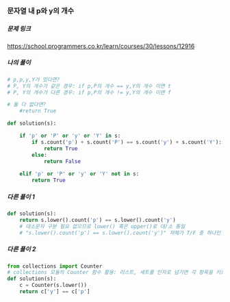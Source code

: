 ### 문자열 내 p와 y의 개수


##### 문제 링크

https://school.programmers.co.kr/learn/courses/30/lessons/12916



##### 나의 풀이

```py
# p,p,y,Y가 있다면? 
# P, Y의 개수가 같은 경우: if p,P의 개수 == y,Y의 개수 이면 t
# P, Y의 개수가 다른 경우: if p,P의 개수 != y,Y의 개수 이면 f

# 둘 다 없다면?
    #return True

def solution(s):

    if 'p' or 'P' or 'y' or 'Y' in s:
        if s.count('p') + s.count('P') == s.count('y') + s.count('Y'):
            return True
        else:
            return False
    
    elif 'p' or 'P' or 'y' or 'Y' not in s:
        return True
```



##### 다른 풀이 1

```py
def solution(s):
    return s.lower().count('p') == s.lower().count('y')
    # 대소문자 구분 필요 없으므로 lower() 혹은 upper()로 대/소 통일
    # "s.lower().count('p') == s.lower().count('y')" 자체가 T/F 중 하나인 불리언이기에, 그 자체를 바로 return하면 됨
```



##### 다른 풀이 2

```py
from collections import Counter
# collections 모듈의 Counter 함수 활용: 리스트, 세트를 인자로 넘기면 각 항목을 키로 삼아 개수를 알려줌
def solution(s):
    c = Counter(s.lower())
    return c['y'] == c['p'] 
```

